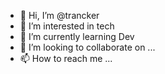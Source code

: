 - 👋 Hi, I’m @trancker
- 👀 I’m interested in tech
- 🌱 I’m currently learning Dev
- 💞️ I’m looking to collaborate on ...
- 📫 How to reach me ...

<!---
trancker/trancker is a ✨ special ✨ repository because its `README.md` (this file) appears on your GitHub profile.
You can click the Preview link to take a look at your changes.
--->
